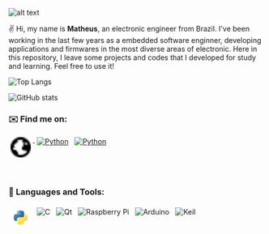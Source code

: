 ![alt text](https://github.com/mfaysoares/files/blob/main/banner_mfs.png)

:v: Hi, my name is **Matheus**, an electronic engineer from Brazil. I've been working in the last few years as a embedded software enginner, developing applications and firmwares in the most diverse areas of electronic. Here in this repository, I leave some projects and codes that I developed for study and learning. Feel free to use it!

![Top Langs](https://github-readme-stats.vercel.app/api/top-langs/?username=mfaysoares&theme=tokyonight&layout=compact)

![GitHub stats](https://github-readme-stats.vercel.app/api?username=mfaysoares&show_icons=true&theme=tokyonight)

### ✉️ Find me on:


<p align="left">
 <a href="https://github.com/mfaysoares" target="_blank" rel="noopener noreferrer"> <img src="https://raw.githubusercontent.com/iconic/open-iconic/master/svg/globe.svg" alt="Python" height="40" style="vertical-align:top; margin:4px"> </a>
 <a href="https://www.linkedin.com/in/matheusfay" target="_blank" rel="noopener noreferrer"> <img src="https://img1.gratispng.com/20180320/aqe/kisspng-linkedin-logo-computer-icons-business-symbol-linkedin-icon-5ab1765616c913.9690645915215796060933.jpg" alt="Python" height="40" style="vertical-align:top; margin:4px"></a>
 <a href="mailto:mfaysoares@gmail.com"> <img src="https://i.pinimg.com/originals/d7/4e/60/d74e6036cb5b6e80d87b0a3fc77176c0.png" alt="Python" height="40" style="vertical-align:top; margin:4px"></a>
</p>

<br />

### 🧰 Languages and Tools:
<p align="left">
<img src="https://raw.githubusercontent.com/github/explore/80688e429a7d4ef2fca1e82350fe8e3517d3494d/topics/python/python.png" alt="Python" height="40" style="vertical-align:top; margin:4px">
<img src="https://user-images.githubusercontent.com/42747200/46140125-da084900-c26d-11e8-8ea7-c45ae6306309.png" alt="C" height="40" style="vertical-align:top; margin:4px">
<img src="https://retifrav.github.io/blog/2019/06/22/qt-yet-another-new-icon/qtcreator.ico" alt="Qt" height="40" style="vertical-align:top; margin:4px">
<img src="https://www.raspberrypi.org/app/uploads/2011/10/Raspi-PGB001.png" alt="Raspberry Pi" height="40" style="vertical-align:top; margin:4px">
<img src="https://upload.wikimedia.org/wikipedia/commons/thumb/8/87/Arduino_Logo.svg/1280px-Arduino_Logo.svg.png" alt="Arduino" height="40" style="vertical-align:top; margin:4px">
<img src="https://upload.wikimedia.org/wikipedia/en/thumb/8/8d/Keil_logo.svg/1200px-Keil_logo.svg.png" alt="Keil" height="40" style="vertical-align:top; margin:4px">
</p>





